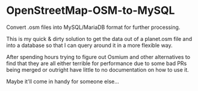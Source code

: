 # OpenStreetMap-OSM-to-MySQL
 Convert .osm files into MySQL/MariaDB format for further processing.

 This is my quick & dirty solution to get the data out of a planet.osm file and into a database so that I can query around it in a more flexible way.

 After spending hours trying to figure out Osmium and other alternatives to find that they are all either terrible for performance due to some bad PRs being merged or outright have little to no documentation on how to use it.

 Maybe it'll come in handy for someone else...